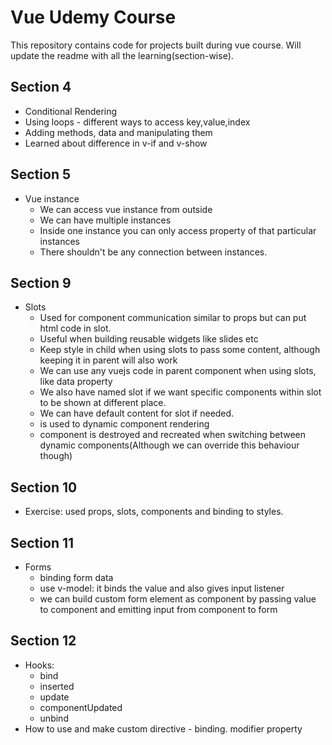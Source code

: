 # Vue Udemy Course

This repository contains code for projects built during vue course. Will update the readme with all the learning(section-wise).

## Section 4

- Conditional Rendering
- Using loops - different ways to access key,value,index
- Adding methods, data and manipulating them
- Learned about difference in v-if and v-show

## Section 5

- Vue instance
  - We can access vue instance from outside
  - We can have multiple instances
  - Inside one instance you can only access property of that particular instances
  - There shouldn't be any connection between instances.

## Section 9

- Slots
  - Used for component communication similar to props but can put html code in slot.
  - Useful when building reusable widgets like slides etc
  - Keep style in child when using slots to pass some content, although keeping it in parent will also work
  - We can use any vuejs code in parent component when using slots, like data property
  - We also have named slot if we want specific components within slot to be shown at different place.
  - We can have default content for slot if needed.
  - <component> is used to dynamic component rendering
  - component is destroyed and recreated when switching between dynamic components(Although we can override this behaviour though)

## Section 10

- Exercise: used props, slots, components and binding to styles.

## Section 11

- Forms
  - binding form data
  - use v-model: it binds the value and also gives input listener
  - we can build custom form element as component by passing value to component and emitting input from component to form

## Section 12

- Hooks:
  - bind
  - inserted
  - update
  - componentUpdated
  - unbind
- How to use and make custom directive - binding. modifier property
